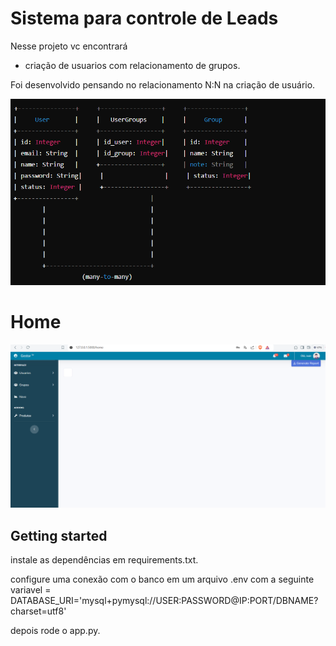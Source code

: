 # Sistema para controle de Leads


Nesse projeto vc encontrará 

 - criação de usuarios com relacionamento de grupos.

Foi desenvolvido pensando no relacionamento N:N na criação de usuário.

![alt text](/img/UML_user.png)

# Home

![alt text](/img/home.png)

## Getting started

instale as dependências em requirements.txt.

configure uma conexão com o banco em um arquivo .env com a seguinte variavel = DATABASE_URI='mysql+pymysql://USER:PASSWORD@IP:PORT/DBNAME?charset=utf8'

depois rode o app.py.


